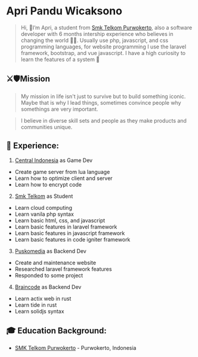 # Apri Pandu Wicaksono

>Hi, 👋I’m Apri, a student from [Smk Telkom Purwokerto](https://github.com/smktelkompwt), also a software developer with 6 months intership experience who believes in changing the world 🧑‍💻. Usually use php, javascript, and css programming languages, for website programming I use the laravel framework, bootstrap, and vue javascript. I have a high curiosity to learn the features of a system 🚀

## ⚔️🛡Mission
>My mission in life isn't just to survive but to build something iconic. Maybe that is why I lead things, sometimes convince people why somethings are very important. 

>I believe in diverse skill sets and people as they make products and communities unique. 

## 💼 Experience: 
1. [Central Indonesia](https://github.com/Central-Indonesia) as Game Dev
- Create game server from lua language
- Learn how to optimize client and server
- Learn how to encrypt code

2. [Smk Telkom](https://github.com/smktelkompwt) as Student
- Learn cloud computing
- Learn vanila php syntax
- Learn basic html, css, and javascript
- Learn basic features in laravel framework
- Learn basic features in javascript framework
- Learn basic features in code igniter framework

3. [Puskomedia](https://github.com/puskomedia) as Backend Dev
- Create and maintenance website
- Researched laravel framework features
- Responded to some project

4. [Braincode](https://gitlab.com/softegra-sinergi) as Backend Dev
- Learn actix web in rust
- Learn tide in rust
- Learn solidjs syntax

## 🎓 Education Background:
- [SMK Telkom Purwokerto](https://smktelkom-pwt.sch.id) - Purwokerto, Indonesia
